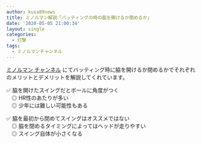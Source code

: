 ```yaml
---
author: kusa89news
title: ミノルマン解説「バッティングの時の脇を開けるか閉めるか」
date: '2020-05-05 21:00:34'
layout: single
categories:
  - 打撃
tags:
  - ミノルマンチャンネル
---
```


[ミノルマン チャンネル](https://www.youtube.com/channel/UCZ7wA1SgkVC4-_fi8Aj9gRQ) にてバッティング時に脇を開けるか閉めるかでそれぞれのメリットとデメリットを解説してくれています。

✅ 脇を開けたスイングだとボールに角度がつく  
　◎ HR性のあたりが多い  
　◎ 少年には難しい可能性もある

✅ 脇を最初から閉めてスイングはオススメではない  
　◎ 脇を閉めるタイミングによってはヘッドが走りやすい  
　◎ スイング自体が小さくなる